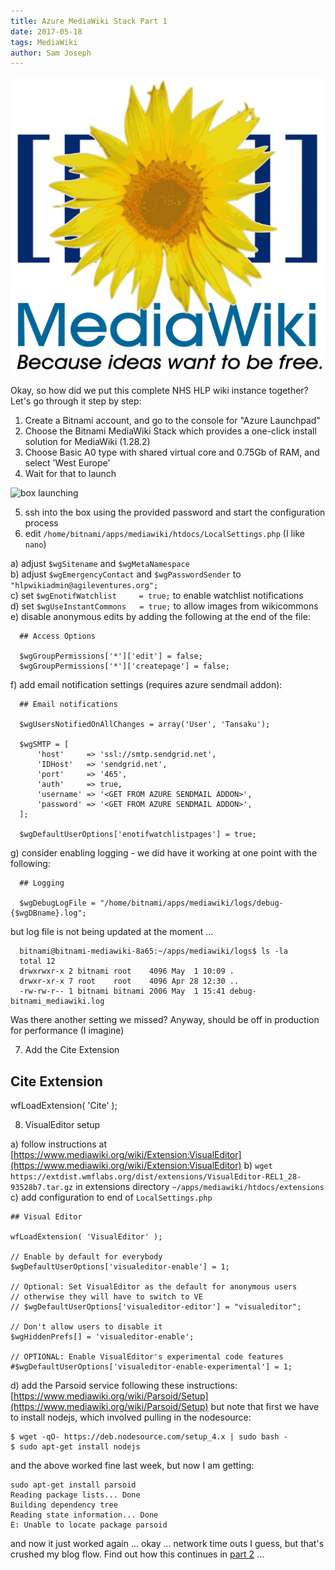 ```yaml
---
title: Azure MediaWiki Stack Part 1
date: 2017-05-18
tags: MediaWiki
author: Sam Joseph
---
```


![mediawiki](/images/MediaWiki.svg)

Okay, so how did we put this complete NHS HLP wiki instance together?  Let's go through it step by step:

1. Create a Bitnami account, and go to the console for "Azure Launchpad"
2. Choose the Bitnami MediaWiki Stack which provides a one-click install solution for MediaWiki (1.28.2)
3. Choose Basic A0 type with shared virtual core and 0.75Gb of RAM, and select 'West Europe'
4. Wait for that to launch

  ![box launching](https://dl.dropbox.com/s/q7jtjvxeshg8eql/Screenshot%202017-05-17%2011.13.31.png?dl=1)

5. ssh into the box using the provided password and start the configuration process
6. edit `/home/bitnami/apps/mediawiki/htdocs/LocalSettings.php` (I like `nano`)  

  a) adjust `$wgSitename` and `$wgMetaNamespace`  
  b) adjust `$wgEmergencyContact` and `$wgPasswordSender` to `"hlpwikiadmin@agileventures.org";`  
  c) set `$wgEnotifWatchlist     = true;` to enable watchlist notifications  
  d) set `$wgUseInstantCommons   = true;`  to allow images from wikicommons  
  e) disable anonymous edits by adding the following at the end of the file:  

      ## Access Options

      $wgGroupPermissions['*']['edit'] = false;
      $wgGroupPermissions['*']['createpage'] = false;
      
 f) add email notification settings (requires azure sendmail addon):  
 
      ## Email notifications

      $wgUsersNotifiedOnAllChanges = array('User', 'Tansaku');

      $wgSMTP = [
          'host'     => 'ssl://smtp.sendgrid.net',
          'IDHost'   => 'sendgrid.net',
          'port'     => '465',
          'auth'     => true,
          'username' => '<GET FROM AZURE SENDMAIL ADDON>',
          'password' => '<GET FROM AZURE SENDMAIL ADDON>',
      ];

      $wgDefaultUserOptions['enotifwatchlistpages'] = true;
      
 g) consider enabling logging - we did have it working at one point with the following:  


      ## Logging

      $wgDebugLogFile = "/home/bitnami/apps/mediawiki/logs/debug-{$wgDBname}.log";


  but log file is not being updated at the moment ...

      bitnami@bitnami-mediawiki-8a65:~/apps/mediawiki/logs$ ls -la
      total 12
      drwxrwxr-x 2 bitnami root    4096 May  1 10:09 .
      drwxr-xr-x 7 root    root    4096 Apr 28 12:30 ..
      -rw-rw-r-- 1 bitnami bitnami 2006 May  1 15:41 debug-bitnami_mediawiki.log
      
  Was there another setting we missed?  Anyway, should be off in production for performance (I imagine)

7. Add the Cite Extension

  ## Cite Extension

  wfLoadExtension( 'Cite' );
    
8. VisualEditor setup
   
  a) follow instructions at [https://www.mediawiki.org/wiki/Extension:VisualEditor](https://www.mediawiki.org/wiki/Extension:VisualEditor)
  b) `wget https://extdist.wmflabs.org/dist/extensions/VisualEditor-REL1_28-93528b7.tar.gz` in extensions directory `~/apps/mediawiki/htdocs/extensions` 
  c) add configuration to end of `LocalSettings.php`
    
    ## Visual Editor

    wfLoadExtension( 'VisualEditor' );

    // Enable by default for everybody
    $wgDefaultUserOptions['visualeditor-enable'] = 1;

    // Optional: Set VisualEditor as the default for anonymous users
    // otherwise they will have to switch to VE
    // $wgDefaultUserOptions['visualeditor-editor'] = "visualeditor";

    // Don't allow users to disable it
    $wgHiddenPrefs[] = 'visualeditor-enable';

    // OPTIONAL: Enable VisualEditor's experimental code features
    #$wgDefaultUserOptions['visualeditor-enable-experimental'] = 1;

  d) add the Parsoid service following these instructions: [https://www.mediawiki.org/wiki/Parsoid/Setup](https://www.mediawiki.org/wiki/Parsoid/Setup) but note that first we have to install nodejs, which involved pulling in the nodesource:

    $ wget -qO- https://deb.nodesource.com/setup_4.x | sudo bash -
    $ sudo apt-get install nodejs
     
and the above worked fine last week, but now I am getting:

```
sudo apt-get install parsoid
Reading package lists... Done
Building dependency tree       
Reading state information... Done
E: Unable to locate package parsoid
```

and now it just worked again ... okay ... network time outs I guess, but that's crushed my blog flow.  Find out how this continues in [part 2](http://nonprofits.agileventures.org/2017/05/22/azure-mediawiki-stack-part2/) ...




